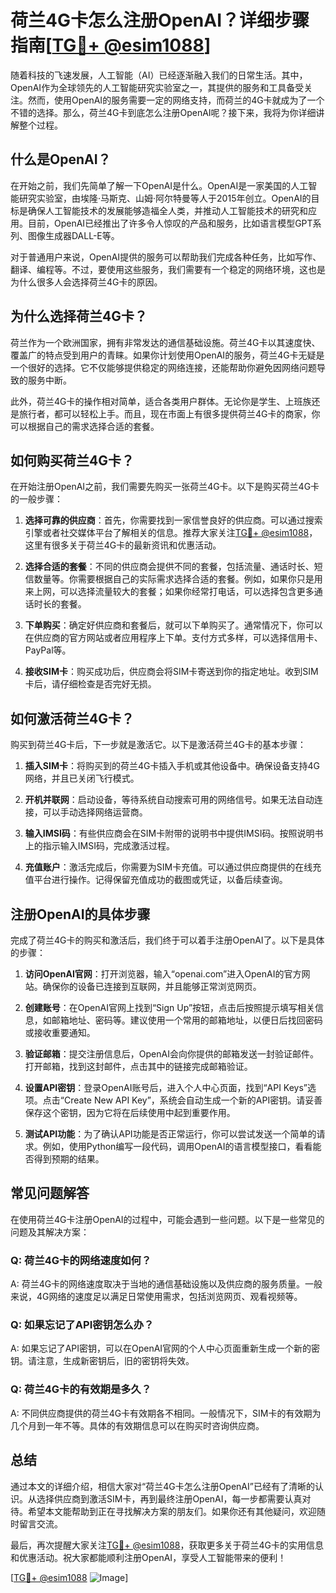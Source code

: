# 荷兰4G卡怎么注册OpenAI？详细步骤指南[[TG💪+ @esim1088](https://t.me/s/esim1088)]

随着科技的飞速发展，人工智能（AI）已经逐渐融入我们的日常生活。其中，OpenAI作为全球领先的人工智能研究实验室之一，其提供的服务和工具备受关注。然而，使用OpenAI的服务需要一定的网络支持，而荷兰的4G卡就成为了一个不错的选择。那么，荷兰4G卡到底怎么注册OpenAI呢？接下来，我将为你详细讲解整个过程。

## 什么是OpenAI？

在开始之前，我们先简单了解一下OpenAI是什么。OpenAI是一家美国的人工智能研究实验室，由埃隆·马斯克、山姆·阿尔特曼等人于2015年创立。OpenAI的目标是确保人工智能技术的发展能够造福全人类，并推动人工智能技术的研究和应用。目前，OpenAI已经推出了许多令人惊叹的产品和服务，比如语言模型GPT系列、图像生成器DALL-E等。

对于普通用户来说，OpenAI提供的服务可以帮助我们完成各种任务，比如写作、翻译、编程等。不过，要使用这些服务，我们需要有一个稳定的网络环境，这也是为什么很多人会选择荷兰4G卡的原因。

## 为什么选择荷兰4G卡？

荷兰作为一个欧洲国家，拥有非常发达的通信基础设施。荷兰4G卡以其速度快、覆盖广的特点受到用户的青睐。如果你计划使用OpenAI的服务，荷兰4G卡无疑是一个很好的选择。它不仅能够提供稳定的网络连接，还能帮助你避免因网络问题导致的服务中断。

此外，荷兰4G卡的操作相对简单，适合各类用户群体。无论你是学生、上班族还是旅行者，都可以轻松上手。而且，现在市面上有很多提供荷兰4G卡的商家，你可以根据自己的需求选择合适的套餐。

## 如何购买荷兰4G卡？

在开始注册OpenAI之前，我们需要先购买一张荷兰4G卡。以下是购买荷兰4G卡的一般步骤：

1. **选择可靠的供应商**：首先，你需要找到一家信誉良好的供应商。可以通过搜索引擎或者社交媒体平台了解相关的信息。推荐大家关注[TG💪+ @esim1088](https://t.me/s/esim1088)，这里有很多关于荷兰4G卡的最新资讯和优惠活动。

2. **选择合适的套餐**：不同的供应商会提供不同的套餐，包括流量、通话时长、短信数量等。你需要根据自己的实际需求选择合适的套餐。例如，如果你只是用来上网，可以选择流量较大的套餐；如果你经常打电话，可以选择包含更多通话时长的套餐。

3. **下单购买**：确定好供应商和套餐后，就可以下单购买了。通常情况下，你可以在供应商的官方网站或者应用程序上下单。支付方式多样，可以选择信用卡、PayPal等。

4. **接收SIM卡**：购买成功后，供应商会将SIM卡寄送到你的指定地址。收到SIM卡后，请仔细检查是否完好无损。

## 如何激活荷兰4G卡？

购买到荷兰4G卡后，下一步就是激活它。以下是激活荷兰4G卡的基本步骤：

1. **插入SIM卡**：将购买到的荷兰4G卡插入手机或其他设备中。确保设备支持4G网络，并且已关闭飞行模式。

2. **开机并联网**：启动设备，等待系统自动搜索可用的网络信号。如果无法自动连接，可以手动选择网络运营商。

3. **输入IMSI码**：有些供应商会在SIM卡附带的说明书中提供IMSI码。按照说明书上的指示输入IMSI码，完成激活过程。

4. **充值账户**：激活完成后，你需要为SIM卡充值。可以通过供应商提供的在线充值平台进行操作。记得保留充值成功的截图或凭证，以备后续查询。

## 注册OpenAI的具体步骤

完成了荷兰4G卡的购买和激活后，我们终于可以着手注册OpenAI了。以下是具体的步骤：

1. **访问OpenAI官网**：打开浏览器，输入“openai.com”进入OpenAI的官方网站。确保你的设备已连接到互联网，并且能够正常浏览网页。

2. **创建账号**：在OpenAI官网上找到“Sign Up”按钮，点击后按照提示填写相关信息，如邮箱地址、密码等。建议使用一个常用的邮箱地址，以便日后找回密码或接收重要通知。

3. **验证邮箱**：提交注册信息后，OpenAI会向你提供的邮箱发送一封验证邮件。打开邮箱，找到这封邮件，点击其中的链接完成邮箱验证。

4. **设置API密钥**：登录OpenAI账号后，进入个人中心页面，找到“API Keys”选项。点击“Create New API Key”，系统会自动生成一个新的API密钥。请妥善保存这个密钥，因为它将在后续使用中起到重要作用。

5. **测试API功能**：为了确认API功能是否正常运行，你可以尝试发送一个简单的请求。例如，使用Python编写一段代码，调用OpenAI的语言模型接口，看看能否得到预期的结果。

## 常见问题解答

在使用荷兰4G卡注册OpenAI的过程中，可能会遇到一些问题。以下是一些常见的问题及其解决方案：

### Q: 荷兰4G卡的网络速度如何？
A: 荷兰4G卡的网络速度取决于当地的通信基础设施以及供应商的服务质量。一般来说，4G网络的速度足以满足日常使用需求，包括浏览网页、观看视频等。

### Q: 如果忘记了API密钥怎么办？
A: 如果忘记了API密钥，可以在OpenAI官网的个人中心页面重新生成一个新的密钥。请注意，生成新密钥后，旧的密钥将失效。

### Q: 荷兰4G卡的有效期是多久？
A: 不同供应商提供的荷兰4G卡有效期各不相同。一般情况下，SIM卡的有效期为几个月到一年不等。具体的有效期信息可以在购买时咨询供应商。

## 总结

通过本文的详细介绍，相信大家对“荷兰4G卡怎么注册OpenAI”已经有了清晰的认识。从选择供应商到激活SIM卡，再到最终注册OpenAI，每一步都需要认真对待。希望本文能帮助到正在寻找解决方案的朋友们。如果你还有其他疑问，欢迎随时留言交流。

最后，再次提醒大家关注[TG💪+ @esim1088](https://t.me/s/esim1088)，获取更多关于荷兰4G卡的实用信息和优惠活动。祝大家都能顺利注册OpenAI，享受人工智能带来的便利！

[[TG💪+ @esim1088](https://t.me/s/esim1088) ![Image](https://i.postimg.cc/4NQfJmqS/Snipaste-2025-05-13-00-14-12.png)]